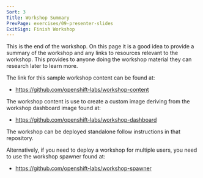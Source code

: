 ```yaml
---
Sort: 3
Title: Workshop Summary
PrevPage: exercises/09-presenter-slides
ExitSign: Finish Workshop
---
```


This is the end of the workshop. On this page it is a good idea to provide a summary of the workshop and any links to resources relevant to the workshop. This provides to anyone doing the workshop material they can research later to learn more.

The link for this sample workshop content can be found at:

* https://github.com/openshift-labs/workshop-content

The workshop content is use to create a custom image deriving from the workshop dashboard image found at:

* https://github.com/openshift-labs/workshop-dashboard

The workshop can be deployed standalone follow instructions in that repository.

Alternatively, if you need to deploy a workshop for multiple users, you need to use the workshop spawner found at:

* https://github.com/openshift-labs/workshop-spawner
